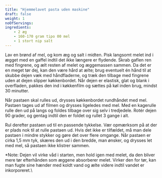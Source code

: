 ```yaml
---
title: "Hjemmelavet pasta uden maskine"
draft: false
weight: 1
noOfServings: 
ingredients:
	- 2 æg
	- 160-170 gram tipo 00 mel
	- 1 stort nip salt
---
```


Lav en brønd af mel, og kom æg og salt i midten. Pisk langsomt melet ind
i ægget med en gaffel indtil det ikke længere er flydende. Skrab gaflen
ren med fingrene, og ælt resten af melet og æggemassen sammen. Da det er
en meget tør dej, kan den være hård at ælte; brug eventuelt én hånd til
at skubbe dejen væk med håndfladerne, og træk den tilbage med fingrene
uden at dejen slipper køkkenbordet. Når dejen er elastisk, glat og blank
i overfladen, pakkes den ind i køkkenfilm og sættes på køl inden brug,
mindst 30 minutter.

Når pastaen skal rulles ud, drysses køkkenbordet rundhåndet med mel.
Pastaen tages ud af filmen og drysses ligeledes med mel. Med en
kagerulle rulle den ud på langs og foldes tilbage over sig selv i
tredjedele. Rotér dejen 90 grader, og gentag indtil den er foldet og
rullet 3 gange i alt.

Rul derefter pastaen ud til en passende tykkelse. Vær opmærksom på at
der er plads nok til at rulle pastaen ud. Hvis det ikke er tilfældet, må
man dele pastaen i mindre stykker og gøre det over flere omgange. Når
pastaen er cirka 1,5 mm tyk, skæres den ud i den bredde, man ønsker, og
drysses let med mel, så pastaen ikke klistrer sammen.

*Note: Dejen vil virke våd i starten, men hold igen med melet, da den
bliver mere tør efterhånden som æggene absorberer melet. Virker den for
tør, kan man fugte sine hænder med koldt vand og ælte videre indtil
vandet er inkorporeret.\

